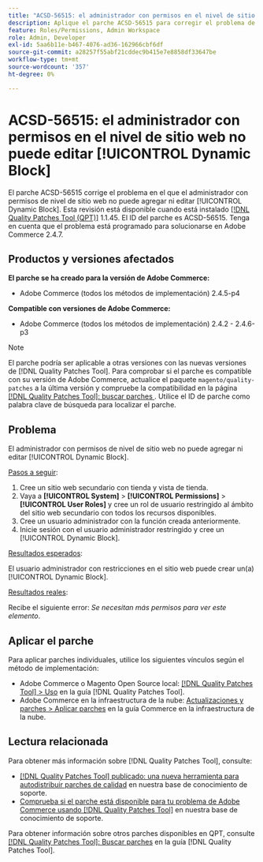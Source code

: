 ```yaml
---
title: "ACSD-56515: el administrador con permisos en el nivel de sitio web no puede editar [!UICONTROL Dynamic Block]"
description: Aplique el parche ACSD-56515 para corregir el problema de Adobe Commerce en el que el administrador con permisos de nivel de sitio web no puede agregar ni editar [!UICONTROL Dynamic Block].
feature: Roles/Permissions, Admin Workspace
role: Admin, Developer
exl-id: 5aa6b11e-b467-4076-ad36-162966cbf6df
source-git-commit: a28257f55abf21cddec9b415e7e8858df33647be
workflow-type: tm+mt
source-wordcount: '357'
ht-degree: 0%

---
```


# ACSD-56515: el administrador con permisos en el nivel de sitio web no puede editar [!UICONTROL Dynamic Block]

El parche ACSD-56515 corrige el problema en el que el administrador con permisos de nivel de sitio web no puede agregar ni editar [!UICONTROL Dynamic Block]. Esta revisión está disponible cuando está instalado [[!DNL Quality Patches Tool (QPT)]](/help/announcements/adobe-commerce-announcements/magento-quality-patches-released-new-tool-to-self-serve-quality-patches.md) 1.1.45. El ID del parche es ACSD-56515. Tenga en cuenta que el problema está programado para solucionarse en Adobe Commerce 2.4.7.

## Productos y versiones afectados

**El parche se ha creado para la versión de Adobe Commerce:**

* Adobe Commerce (todos los métodos de implementación) 2.4.5-p4

**Compatible con versiones de Adobe Commerce:**

* Adobe Commerce (todos los métodos de implementación) 2.4.2 - 2.4.6-p3

>[!NOTE]
>
>El parche podría ser aplicable a otras versiones con las nuevas versiones de [!DNL Quality Patches Tool]. Para comprobar si el parche es compatible con su versión de Adobe Commerce, actualice el paquete `magento/quality-patches` a la última versión y compruebe la compatibilidad en la página [[!DNL Quality Patches Tool]: buscar parches ](https://experienceleague.adobe.com/tools/commerce-quality-patches/index.html). Utilice el ID de parche como palabra clave de búsqueda para localizar el parche.

## Problema

El administrador con permisos de nivel de sitio web no puede agregar ni editar [!UICONTROL Dynamic Block].

<u>Pasos a seguir</u>:

1. Cree un sitio web secundario con tienda y vista de tienda.
1. Vaya a **[!UICONTROL System]** > **[!UICONTROL Permissions]** > **[!UICONTROL User Roles]** y cree un rol de usuario restringido al ámbito del sitio web secundario con todos los recursos disponibles.
1. Cree un usuario administrador con la función creada anteriormente.
1. Inicie sesión con el usuario administrador restringido y cree un [!UICONTROL Dynamic Block].

<u>Resultados esperados</u>:

El usuario administrador con restricciones en el sitio web puede crear un(a) [!UICONTROL Dynamic Block].

<u>Resultados reales</u>:

Recibe el siguiente error: *Se necesitan más permisos para ver este elemento*.

## Aplicar el parche

Para aplicar parches individuales, utilice los siguientes vínculos según el método de implementación:

* Adobe Commerce o Magento Open Source local: [[!DNL Quality Patches Tool] > Uso](https://experienceleague.adobe.com/docs/commerce-operations/tools/quality-patches-tool/usage.html) en la guía [!DNL Quality Patches Tool].
* Adobe Commerce en la infraestructura de la nube: [Actualizaciones y parches > Aplicar parches](https://experienceleague.adobe.com/docs/commerce-cloud-service/user-guide/develop/upgrade/apply-patches.html) en la guía Commerce en la infraestructura de la nube.

## Lectura relacionada

Para obtener más información sobre [!DNL Quality Patches Tool], consulte:

* [[!DNL Quality Patches Tool] publicado: una nueva herramienta para autodistribuir parches de calidad](/help/announcements/adobe-commerce-announcements/magento-quality-patches-released-new-tool-to-self-serve-quality-patches.md) en nuestra base de conocimiento de soporte.
* [Comprueba si el parche está disponible para tu problema de Adobe Commerce usando [!DNL Quality Patches Tool]](/help/support-tools/patches-available-in-qpt-tool/check-patch-for-magento-issue-with-magento-quality-patches.md) en nuestra base de conocimiento de soporte.

Para obtener información sobre otros parches disponibles en QPT, consulte [[!DNL Quality Patches Tool]: Buscar parches](https://experienceleague.adobe.com/tools/commerce-quality-patches/index.html) en la guía [!DNL Quality Patches Tool].
